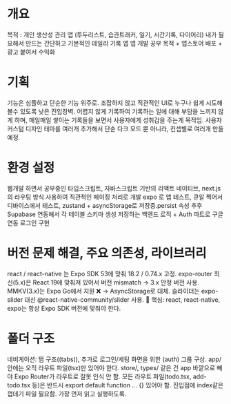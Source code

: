 # 개요
목적 : 개인 생산성 관리 앱 (투두리스트, 습관트래커, 일기, 시간기록, 다이어리)
내가 필요해서 만드는 간단하고 기본적인 데일리 기록 앱
앱 개발 공부 목적 + 앱스토어 배포 + 광고 붙여서 수익화 

# 기획
기능은 심플하고 단순한 기능 위주로. 조잡하지 않고 직관적인 UI로 누구나 쉽게 시도해볼수 있도록 낮은 진입장벽.
어렵지 않게 기록하여 기록하는 일에 대해 부담을 느끼지 않게 하며, 매일매일 쌓이는 기록들을 보면서 사용자에게 성취감을 주는게 목적임.
사용자 커스텀 디자인 테마를 여러개 추가해서 단순 다크 모드 뿐 아니라, 컨셉별로 여러개 만들 예정.

# 환경 설정
웹개발 하면서 공부중인 타입스크립트, 자바스크립트 기반의 리액트 네이티브, next.js의 라우팅 방식 사용하여 직관적인 페이징 처리로 개발
expo 로 앱 테스트, 큐알 찍어서 디바이스에서 테스트, zustand + asyncStorage로 저장중.persist 속성
추후 Supabase 연동해서 각 테이블 스키마 생성 저장하는 백엔드 로직 + Auth 파트로 구글 연동 로그인 구현

# 버전 문제 해결, 주요 의존성, 라이브러리
react / react-native 는 Expo SDK 53에 맞춰 18.2 / 0.74.x 고정.
expo-router 최신(5.x)은 React 19에 맞춰져 있어서 버전 mismatch → 3.x 안정 버전 사용.
MMKV(3.x)는 Expo Go에서 지원 ❌ → AsyncStorage로 대체.
슬라이더는 expo-slider 대신 @react-native-community/slider 사용.
📌 핵심: react, react-native, expo는 항상 Expo SDK 버전에 맞춰야 한다.

# 폴더 구조
네비게이션: 탭 구조((tabs)), 추가로 로그인/세팅 화면을 위한 (auth) 그룹 구상.
app/ 안에는 오직 라우트 파일(tsx)만 있어야 한다.
store/, types/ 같은 건 app 바깥으로 빼야 Expo Router가 라우트로 잘못 인식 안 함.
모든 라우트 파일(todo.tsx, add-todo.tsx 등)은 반드시 export default function ... {} 있어야 함.
진입점에 index같은 껍데기 파일 필요함. 가장 먼저 읽고 실행하도록.